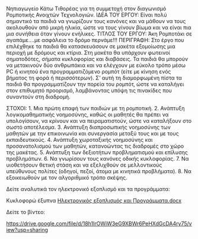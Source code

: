 Nηπιαγωγείο Κάτω Τιθορέας για τη συμμετοχή στον διαγωνισμό Ρομποτικής Ανοιχτών Τεχνολογιών.
ΙΔΕΑ ΤΟΥ ΕΡΓΟΥ:
Είναι πολύ σημαντικό τα παιδιά να γνωρίζουν τους κανόνες και να μάθουν να τους ακολουθούν από μικρή ηλικία, ώστε να τους γίνουν βίωμα και να είναι πια μια συνήθεια όταν γίνουν ενήλικες.
ΤΙΤΛΟΣ ΤΟΥ ΕΡΓΟΥ:
Άκη Ρομποτάκι σε αγαπάμε....με ασφάλεια το δρόμο περνάμε!!!
ΠΕΡΙΓΡΑΦΗ:
Στο έργο που επιλέχθηκε τα παιδιά θα κατασκευάσουν σε μακέτα εξομοίωσης μια περιοχή με δρόμους και κτίρια. Στη μακέτα θα υπάρχουν φωτεινοί σηματοδότες, σήματα κυκλοφορίας και διαβάσεις. Τα παιδιά θα μπορούν να μετακινούν δύο ανθρωπάκια και να ελέγχουν με εύκολο τρόπο μέσω PC ή κινητού ένα προγραμματιζόμενο ρομπότ (είτε με κίνηση ενός βήματος τη φορά ή περισσότερων). Σ’ αυτή τη διαμορφωμένη πίστα τα παιδιά θα προγραμματίζουν την πορεία του ρομπότ, ώστε να καταλήγει στον επιθυμητό προορισμό, λαμβάνοντας υπόψη τις πινακίδες που συναντούν στη διαδρομή.

ΣΤΟΧΟΙ: 1.	Μια πρώτη επαφή των παιδιών με τη ρομποτική.
2.	Ανάπτυξη λογικομαθηματικής νοημοσύνης, καθώς οι μαθητές θα πρέπει να υπολογίσουν, να κρίνουν και να πειραματιστούν, ώστε να καταλήξουν στο σωστό αποτέλεσμα.
3.	Ανάπτυξη διαπροσωπικής νοημοσύνης των μαθητών με την επικοινωνία και συνεργασία μεταξύ τους και με τους εκπαιδευτικούς.
4.	Ανάπτυξη χωροταξικής νοημοσύνης και προσανατολισμού των μαθητών, κατανοώντας τις διαδρομές στο χώρο της μακέτας.
5.	Ανάπτυξη των δεξιοτήτων προβληματισμού και επίλυσης προβλημάτων.
6.	Να γνωρίσουν τους κανόνες οδικής κυκλοφορίας.
7.	Να υιοθετήσουν θετική στάση και να εξελιχθούν σε μελλοντικούς υπεύθυνους πολίτες (οδηγοί, πεζοί, άτομα με κινητικά προβλήματα).
8.	Να εξοικειωθούν με τον αλγοριθμικό τρόπο σκέψης.






Δείτε αναλυτικά τον ηλεκτρονικό εξοπλισμό και τα προγράμματα:

Κυκλοφορώ έξυπνα    [Ηλεκτρονικός εξοπλισμός και Προγράμματα.docx](https://github.com/tosxoleio-mou/-/files/7115445/default.docx)


Δείτε το βίντεο:


https://drive.google.com/file/d/18h1IrOWiW3eG9XBWr6PeHXdGcDA4ry75/view?usp=sharing



